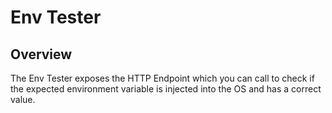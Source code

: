 # Env Tester

## Overview
The Env Tester exposes the HTTP Endpoint which you can call to check if the expected environment variable is injected into the OS and has a correct value. 
